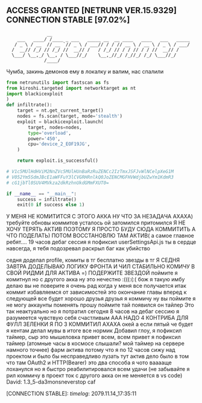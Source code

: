 ## ACCESS GRANTED [NETRUNR VER.15.9329] CONNECTION STABLE [97.02%]



```text
               __                                                   
    ___   ____/ /____ _ ___   _____ __  __ ____   ____   ___   _____
   / _ \ / __  // __ `// _ \ / ___// / / // __ \ / __ \ / _ \ / ___/
  /  __// /_/ // /_/ //  __// /   / /_/ // / / // / / //  __// /    
  \___/ \__,_/ \__, / \___//_/    \__,_//_/ /_//_/ /_/ \___//_/     
              /____/                                                
```
Чумба, закинь демонов ему в локалку и валим, нас спалили

```python
from netrunutils import fastscan as fs
from kiroshi.targeted import networktarget as nt
import blackicexploit
)
def infiltrate():
    target = nt.get_current_target() 
    nodes = fs.scan(target, mode='stealth')
    exploit = blackicexploit.launch(
        target, nodes=nodes,
        type='overload',
        power='450',
        cpu='device_2_EOF19JG',
    )

    return exploit.is_successful()

# V1c5MUlHdHViM2NnZVc5MUlHUnBaRzRuZENCc2IzTmxJSFJvWlNCelpXeG1M
# V052Ym5SdmJBcE1aWFFuY3lCVGRHRnlkQ0JoZENCMGFHVWdjbUZwYm1KdmR3
# cG1jbTl0SUV4MVkza2dkRzhnUkdGMmFXUT0=

if __name__ == "__main__":
    success = infiltrate()
    exit(0 if success else 1)
```
У МЕНЯ НЕ КОМИТИТСЯ С ЭТОГО АККА НУ ЧТО ЗА НЕЗАДАЧА АХАХА)
требуйте обновы коммитов
усталось ой затомился притомился
Я НЕ ХОЧУ ТЕРЯТЬ АКТИВ ПОЭТОМУ Я ПРОСТО БУДУ СЮДА КОММИТИТЬ А ЧТО ПОДЕЛАТЬ) ПОТОМ ВОССТАНОВЛЮ ТАМ АКТИВ(
а самое главное ребят....
19 часов дебаг сессия я пофиксил
userSettingsApi.js ты в сердце навсегда, я тебя подозревал
раскрыл баг как убийство

седня доделал profile, комиты в тг бесплатно
звезды в тг 
Я СЕДНЯ ЗАВТРА ДОДЕЛЫВАЮ ЛОГИКУ ФРОНТА И ЧИЛ
СТАБИЛЬНО КОМИЧУ В СВОЙ РИДМИ ДЛЯ АКТИВА =) ПОДЕРЖИТЕ ЗВЕЗДОЙ
поймите я комитнул но с другого акка ну это нечестно :(((:(:(
бож я такую имбу делаю вы не поверите я очень рад когда у меня все получается
итак коммит избавляемся от зависимостей это окончание главы вперед к следующей
все будет хорошо друзья
друзья я коммичу ну вы поймите я не могу аккаунты поменять прошу поймите
тай появился он тайлер
Это так неактуально но я потратил сегодня 8 часов на дебаг сессию
я разумеется чувствую себя счастливым
ААА НАДО 4 КОНТРИБА ДЛЯ ФУЛЛ ЗЕЛЕНКИ Я ПО 3 КОММИТИЛ АХАХА
окей а если пятый че будет
я кентам делал мувы в итоге все нормик
Добавил глоу, я пофиксил таймер, сыр это мышеловка
привет всем, всем привет я пофиксил таймер (атомные часы в космосе слышали? мой таймер на сервере намного точнее)
фарм актива потому что я по 12 часов сижу над проектом и было бы несправедливо лузать тут актив
дело было в том что там OAuth2 и HTTP(Bearer) это два способа я чото вааааще лоханулся но я быстро реабилитировался всем удачи (не забывайте я рил коммичу в проект ток с другого акка он не меняется в vs code)
David: 1.3_5-da3monsneverstop caf

[CONNECTION STABLE]:
_timelog_: 2079.11.14_17:35:11

